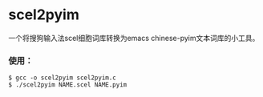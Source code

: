 # scel2pyim
一个将搜狗输入法scel细胞词库转换为emacs chinese-pyim文本词库的小工具。
### 使用：
	$ gcc -o scel2pyim scel2pyim.c
	$ ./scel2pyim NAME.scel NAME.pyim
